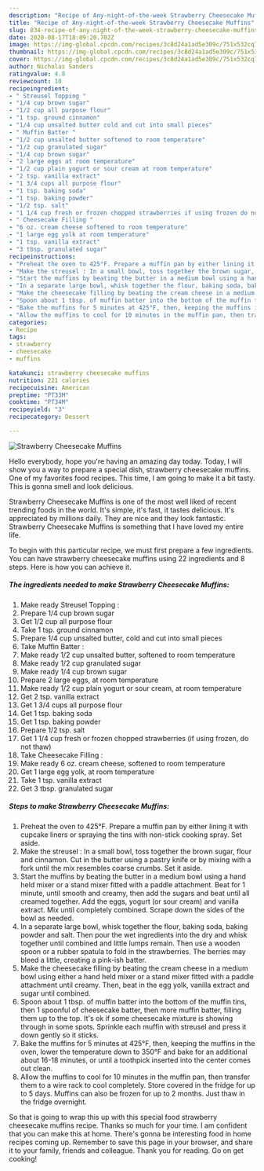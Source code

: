 ```yaml
---
description: "Recipe of Any-night-of-the-week Strawberry Cheesecake Muffins"
title: "Recipe of Any-night-of-the-week Strawberry Cheesecake Muffins"
slug: 834-recipe-of-any-night-of-the-week-strawberry-cheesecake-muffins
date: 2020-08-17T18:09:20.702Z
image: https://img-global.cpcdn.com/recipes/3c8d24a1ad5e309c/751x532cq70/strawberry-cheesecake-muffins-recipe-main-photo.jpg
thumbnail: https://img-global.cpcdn.com/recipes/3c8d24a1ad5e309c/751x532cq70/strawberry-cheesecake-muffins-recipe-main-photo.jpg
cover: https://img-global.cpcdn.com/recipes/3c8d24a1ad5e309c/751x532cq70/strawberry-cheesecake-muffins-recipe-main-photo.jpg
author: Nicholas Sanders
ratingvalue: 4.8
reviewcount: 10
recipeingredient:
- " Streusel Topping "
- "1/4 cup brown sugar"
- "1/2 cup all purpose flour"
- "1 tsp. ground cinnamon"
- "1/4 cup unsalted butter cold and cut into small pieces"
- " Muffin Batter "
- "1/2 cup unsalted butter softened to room temperature"
- "1/2 cup granulated sugar"
- "1/4 cup brown sugar"
- "2 large eggs at room temperature"
- "1/2 cup plain yogurt or sour cream at room temperature"
- "2 tsp. vanilla extract"
- "1 3/4 cups all purpose flour"
- "1 tsp. baking soda"
- "1 tsp. baking powder"
- "1/2 tsp. salt"
- "1 1/4 cup fresh or frozen chopped strawberries if using frozen do not thaw"
- " Cheesecake Filling "
- "6 oz. cream cheese softened to room temperature"
- "1 large egg yolk at room temperature"
- "1 tsp. vanilla extract"
- "3 tbsp. granulated sugar"
recipeinstructions:
- "Preheat the oven to 425°F. Prepare a muffin pan by either lining it with cupcake liners or spraying the tins with non-stick cooking spray. Set aside."
- "Make the streusel : In a small bowl, toss together the brown sugar, flour and cinnamon. Cut in the butter using a pastry knife or by mixing with a fork until the mix resembles coarse crumbs. Set it aside."
- "Start the muffins by beating the butter in a medium bowl using a hand held mixer or a stand mixer fitted with a paddle attachment. Beat for 1 minute, until smooth and creamy, then add the sugars and beat until all creamed together. Add the eggs, yogurt (or sour cream) and vanilla extract. Mix until completely combined. Scrape down the sides of the bowl as needed."
- "In a separate large bowl, whisk together the flour, baking soda, baking powder and salt. Then pour the wet ingredients into the dry and whisk together until combined and little lumps remain. Then use a wooden spoon or a rubber spatula to fold in the strawberries. The berries may bleed a little, creating a pink-ish batter."
- "Make the cheesecake filling by beating the cream cheese in a medium bowl using either a hand held mixer or a stand mixer fitted with a paddle attachment until creamy. Then, beat in the egg yolk, vanilla extract and sugar until combined."
- "Spoon about 1 tbsp. of muffin batter into the bottom of the muffin tins, then 1 spoonful of cheesecake batter, then more muffin batter, filling them up to the top. It&#39;s ok if some cheesecake mixture is showing through in some spots. Sprinkle each muffin with streusel and press it down gently so it sticks."
- "Bake the muffins for 5 minutes at 425°F, then, keeping the muffins in the oven, lower the temperature down to 350°F and bake for an additional about 16-18 minutes, or until a toothpick inserted into the center comes out clean."
- "Allow the muffins to cool for 10 minutes in the muffin pan, then transfer them to a wire rack to cool completely. Store covered in the fridge for up to 5 days. Muffins can also be frozen for up to 2 months. Just thaw in the fridge overnight."
categories:
- Recipe
tags:
- strawberry
- cheesecake
- muffins

katakunci: strawberry cheesecake muffins 
nutrition: 221 calories
recipecuisine: American
preptime: "PT33M"
cooktime: "PT34M"
recipeyield: "3"
recipecategory: Dessert

---
```



![Strawberry Cheesecake Muffins](https://img-global.cpcdn.com/recipes/3c8d24a1ad5e309c/751x532cq70/strawberry-cheesecake-muffins-recipe-main-photo.jpg)

Hello everybody, hope you're having an amazing day today. Today, I will show you a way to prepare a special dish, strawberry cheesecake muffins. One of my favorites food recipes. This time, I am going to make it a bit tasty. This is gonna smell and look delicious.

Strawberry Cheesecake Muffins is one of the most well liked of recent trending foods in the world. It's simple, it's fast, it tastes delicious. It's appreciated by millions daily. They are nice and they look fantastic. Strawberry Cheesecake Muffins is something that I have loved my entire life.




To begin with this particular recipe, we must first prepare a few ingredients. You can have strawberry cheesecake muffins using 22 ingredients and 8 steps. Here is how you can achieve it.

<!--inarticleads1-->

##### The ingredients needed to make Strawberry Cheesecake Muffins:

1. Make ready  Streusel Topping :
1. Prepare 1/4 cup brown sugar
1. Get 1/2 cup all purpose flour
1. Take 1 tsp. ground cinnamon
1. Prepare 1/4 cup unsalted butter, cold and cut into small pieces
1. Take  Muffin Batter :
1. Make ready 1/2 cup unsalted butter, softened to room temperature
1. Make ready 1/2 cup granulated sugar
1. Make ready 1/4 cup brown sugar
1. Prepare 2 large eggs, at room temperature
1. Make ready 1/2 cup plain yogurt or sour cream, at room temperature
1. Get 2 tsp. vanilla extract
1. Get 1 3/4 cups all purpose flour
1. Get 1 tsp. baking soda
1. Get 1 tsp. baking powder
1. Prepare 1/2 tsp. salt
1. Get 1 1/4 cup fresh or frozen chopped strawberries (if using frozen, do not thaw)
1. Take  Cheesecake Filling :
1. Make ready 6 oz. cream cheese, softened to room temperature
1. Get 1 large egg yolk, at room temperature
1. Take 1 tsp. vanilla extract
1. Get 3 tbsp. granulated sugar




<!--inarticleads2-->

##### Steps to make Strawberry Cheesecake Muffins:

1. Preheat the oven to 425°F. Prepare a muffin pan by either lining it with cupcake liners or spraying the tins with non-stick cooking spray. Set aside.
1. Make the streusel : In a small bowl, toss together the brown sugar, flour and cinnamon. Cut in the butter using a pastry knife or by mixing with a fork until the mix resembles coarse crumbs. Set it aside.
1. Start the muffins by beating the butter in a medium bowl using a hand held mixer or a stand mixer fitted with a paddle attachment. Beat for 1 minute, until smooth and creamy, then add the sugars and beat until all creamed together. Add the eggs, yogurt (or sour cream) and vanilla extract. Mix until completely combined. Scrape down the sides of the bowl as needed.
1. In a separate large bowl, whisk together the flour, baking soda, baking powder and salt. Then pour the wet ingredients into the dry and whisk together until combined and little lumps remain. Then use a wooden spoon or a rubber spatula to fold in the strawberries. The berries may bleed a little, creating a pink-ish batter.
1. Make the cheesecake filling by beating the cream cheese in a medium bowl using either a hand held mixer or a stand mixer fitted with a paddle attachment until creamy. Then, beat in the egg yolk, vanilla extract and sugar until combined.
1. Spoon about 1 tbsp. of muffin batter into the bottom of the muffin tins, then 1 spoonful of cheesecake batter, then more muffin batter, filling them up to the top. It&#39;s ok if some cheesecake mixture is showing through in some spots. Sprinkle each muffin with streusel and press it down gently so it sticks.
1. Bake the muffins for 5 minutes at 425°F, then, keeping the muffins in the oven, lower the temperature down to 350°F and bake for an additional about 16-18 minutes, or until a toothpick inserted into the center comes out clean.
1. Allow the muffins to cool for 10 minutes in the muffin pan, then transfer them to a wire rack to cool completely. Store covered in the fridge for up to 5 days. Muffins can also be frozen for up to 2 months. Just thaw in the fridge overnight.




So that is going to wrap this up with this special food strawberry cheesecake muffins recipe. Thanks so much for your time. I am confident that you can make this at home. There's gonna be interesting food in home recipes coming up. Remember to save this page in your browser, and share it to your family, friends and colleague. Thank you for reading. Go on get cooking!
